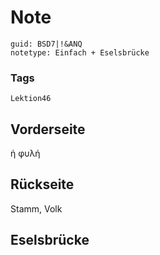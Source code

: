 # Note
```
guid: BSD7|!&ANQ
notetype: Einfach + Eselsbrücke
```

### Tags
```
Lektion46
```

## Vorderseite
ἡ φυλή

## Rückseite
Stamm, Volk

## Eselsbrücke

